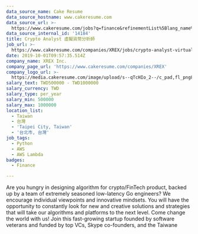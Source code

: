 ```yaml
---
data_source_name: Cake Resume
data_source_hostname: www.cakeresume.com
data_source_url: >-
  https://www.cakeresume.com/jobs?q=finance&refinementList%5Blang_name%5D%5B0%5D=English&refinementList%5Bsalary_type%5D=per_year&range%5Bsalary_range%5D%5Bmin%5D=1000000&page=3
data_source_internal_id: '14184'
title: Crypto Analyst 虛擬貨幣分析師
job_url: >-
  https://www.cakeresume.com/companies/XREX/jobs/crypto-analyst-virtual-currency-analyst
date: 2019-10-01T09:57:35.514Z
company_name: XREX Inc.
company_page_url: 'https://www.cakeresume.com/companies/XREX'
company_logo_url: >-
  https://media.cakeresume.com/image/upload/s--qTcHIo_2--/c_pad,fl_png8,h_200,w_200/v1645695747/z4gavek3c9rsgphbrywd.png
salary_text: TWD500000 - TWD1000000
salary_currency: TWD
salary_type: per_year
salary_min: 500000
salary_max: 1000000
location_list:
  - Taiwan
  - 台灣
  - 'Taipei City, Taiwan'
  - '台北市, 台灣'
job_tags:
  - Python
  - AWS
  - AWS Lambda
badges:
  - Finance

---
```


Are you hungry in designing algorithm for crypto/FinTech product, backed up by a team of extremely seasoned low-latency Go engineers? We encourage individual viewpoints and innovative mindsets. You will have the opportunity to constantly look for new and creative solutions and strategies that will take our algorithms and platforms to the next level. Come change the world with us! Join this fast-growing startup founded by software veterans and funded by top VCs, Skype co-founders, and the Taiwane